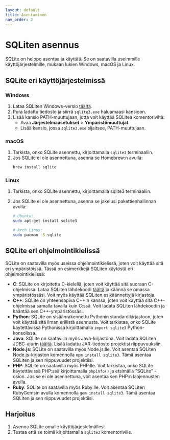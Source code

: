 ```yaml
---
layout: default
title: Asentaminen
nav_order: 2
---
```

# SQLiten asennus

SQLite on helppo asentaa ja käyttää. Se on saatavilla useimmille käyttöjärjestelmille, mukaan lukien Windows, macOS ja Linux.

## SQLite eri käyttöjärjestelmissä

### Windows
1. Lataa SQLiten Windows-versio [täältä](https://www.sqlite.org/download.html).
2. Pura ladattu tiedosto ja siirrä `sqlite3.exe` haluamaasi kansioon.
3. Lisää kansio PATH-muuttujaan, jotta voit käyttää SQLitea komentoriviltä:
   - Avaa **Järjestelmäasetukset** > **Ympäristömuuttujat**.
   - Lisää kansio, jossa `sqlite3.exe` sijaitsee, PATH-muuttujaan.

### macOS
1. Tarkista, onko SQLite asennettu, kirjoittamalla `sqlite3` terminaaliin.
2. Jos SQLite ei ole asennettuna, asenna se Homebrew:n avulla:
   ```bash
   brew install sqlite
   ```

### Linux

1. Tarkista, onko SQLite asennettu, kirjoittamalla sqlite3 terminaaliin.
2. Jos SQLite ei ole asennettuna, asenna se jakelusi pakettienhallinnan avulla:

    ```bash
    # Ubuntu:
    sudo apt-get install sqlite3
    ``` 

    ```bash
    # Arch Linux:
    sudo pacman -S sqlite
    ``` 

## SQLite eri ohjelmointikielissä

SQLite on saatavilla myös useissa ohjelmointikielissä, joten voit käyttää sitä eri ympäristöissä. Tässä on esimerkkejä SQLiten käytöstä eri ohjelmointikielissä:

- **C**: SQLite on kirjoitettu C-kielellä, joten voit käyttää sitä suoraan C-ohjelmissa. Lataa SQLiten lähdekoodi [täältä](https://www.sqlite.org/download.html) ja käännä se omassa ympäristössäsi. Voit myös käyttää SQLiten esikäännettyjä kirjastoja.
- **C++**: SQLite on yhteensopiva C++:n kanssa, joten voit käyttää sitä C++-ohjelmissa samalla tavalla kuin C:ssä. Voit ladata SQLiten lähdekoodin ja kääntää sen C++-ympäristössäsi.
- **Python**: SQLite on sisäänrakennettu Pythonin standardikirjastoon, joten voit käyttää sitä ilman erillistä asennusta. Voit tarkistaa, onko SQLite käytettävissä Pythonissa kirjoittamalla `import sqlite3` Python-konsolissa.
- **Java**: SQLite on saatavilla myös Java-kirjastona. Voit ladata SQLiten JDBC-ajurin [täältä](https://bitbucket.org/xerial/sqlite-jdbc/downloads/). Lisää ladattu JAR-tiedosto projektisi riippuvuuksiin.
- **Node.js**: SQLite on saatavilla myös Node.js:lle. Voit asentaa SQLiten Node.js-kirjaston komennolla `npm install sqlite3`. Tämä asentaa SQLiten ja sen riippuvuudet projektiisi.
- **PHP**: SQLite on saatavilla myös PHP:lle. Voit tarkistaa, onko SQLite käytettävissä PHP:ssä kirjoittamalla `phpinfo()` ja etsimällä "SQLite" -osion. Jos se ei ole asennettuna, voit asentaa sen PHP:n laajennusten avulla.
- **Ruby**: SQLite on saatavilla myös Ruby:lle. Voit asentaa SQLiten RubyGemsin avulla komennolla `gem install sqlite3`. Tämä asentaa SQLiten ja sen riippuvuudet projektiisi.

## Harjoitus
1. Asenna SQLite omalle käyttöjärjestelmällesi.
2. Testaa että se toimii kirjoittamalla `sqlite3` komentoriville.